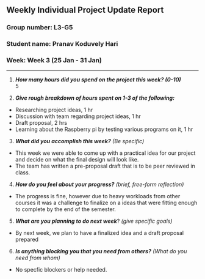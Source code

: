 ## Weekly Individual Project Update Report
### Group number: L3-G5
### Student name: Pranav Koduvely Hari
### Week: Week 3 (25 Jan - 31 Jan)
___
1. ***How many hours did you spend on the project this week? (0-10)***  
  5

2. ***Give rough breakdown of hours spent on 1-3 of the following:***
  - Researching project ideas, 1 hr
  - Discussion with team regarding project ideas, 1 hr
  - Draft proposal, 2 hrs
  - Learning about the Raspberry pi by testing various programs on it, 1 hr

3. ***What did you accomplish this week?*** _(Be specific)_
  - This week we were able to come up with a practical idea for our project and decide on what the final design will look like. 
  - The team has written a pre-proposal draft that is to be peer reviewed in class. 

4. ***How do you feel about your progress?*** _(brief, free-form reflection)_
  - The progress is fine, however due to heavy workloads from other courses it was a challenge to finalize on a ideas that were fitting enough to complete by the end of the semester.

5. ***What are you planning to do next week***? _(give specific goals)_
  - By next week, we plan to have a finalized idea and a draft proposal prepared 

6. ***Is anything blocking you that you need from others?*** _(What do you need from whom)_
  - No specfic blockers or help needed. 
